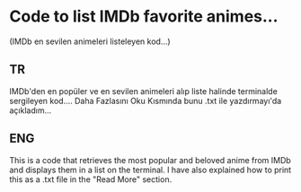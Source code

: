 # Code to list IMDb favorite animes...  
(IMDb en sevilen animeleri listeleyen kod...)
## TR

IMDb'den en popüler ve en sevilen animeleri alıp liste halinde terminalde sergileyen kod.... 
Daha Fazlasını Oku Kısmında bunu .txt ile yazdırmayı'da açıkladım...


## ENG

This is a code that retrieves the most popular and beloved anime from IMDb and displays them in a list on the terminal. I have also explained how to print this as a .txt file in the "Read More" section.
